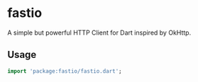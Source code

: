 # fastio

A simple but powerful HTTP Client for Dart inspired by OkHttp.

## Usage

```dart
import 'package:fastio/fastio.dart';
```
